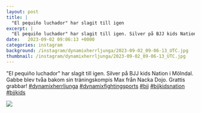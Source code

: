 ```yaml
---
layout: post
title: |
  "El pequiño luchador" har slagit till igen
excerpt: |
  "El pequiño luchador" har slagit till igen. Silver på BJJ kids Nation i Mölndal. Gabbe blev tvåa bakom sin träningskompis Max från Nacka Dojo. Grattis grabbar!     
date:   2023-09-02 09:06:13 +0000
categories: instagram
background: /instagram/dynamixherrljunga/2023-09-02_09-06-13_UTC.jpg
thumbnail: /instagram/dynamixherrljunga/2023-09-02_09-06-13_UTC.jpg
---
```

"El pequiño luchador" har slagit till igen. Silver på BJJ kids Nation i Mölndal. Gabbe blev tvåa bakom sin träningskompis Max från Nacka Dojo. Grattis grabbar! [#dynamixherrljunga](https://www.instagram.com/explore/tags/dynamixherrljunga/) [#dynamixfightingsports](https://www.instagram.com/explore/tags/dynamixfightingsports/) [#bjj](https://www.instagram.com/explore/tags/bjj/) [#bjjkidsnation](https://www.instagram.com/explore/tags/bjjkidsnation/) [#bjjkids](https://www.instagram.com/explore/tags/bjjkids/)



<img src='/www-dynamix-herrljunga/instagram/dynamixherrljunga/2023-09-02_09-06-13_UTC.jpg' class='img-fluid' />
